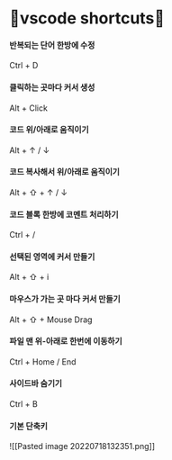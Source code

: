 # 👻vscode shortcuts🧠



#### 반복되는 단어 한방에 수정

Ctrl + D

#### 클릭하는 곳마다 커서 생성 

Alt + Click 

#### 코드 위/아래로 움직이기 

Alt + ↑ / ↓ 

#### 코드 복사해서 위/아래로 움직이기 

Alt + ⇧ + ↑ / ↓ 

#### 코드 블록 한방에 코멘트 처리하기 

Ctrl + / 

#### 선택된 영역에 커서 만들기 

Alt + ⇧ + i  

#### 마우스가 가는 곳 마다 커서 만들기 

Alt + ⇧ + Mouse Drag 

#### 파일 맨 위-아래로 한번에 이동하기 

Ctrl + Home / End

#### 사이드바 숨기기

Ctrl + B

#### 기본 단축키

![[Pasted image 20220718132351.png]]

